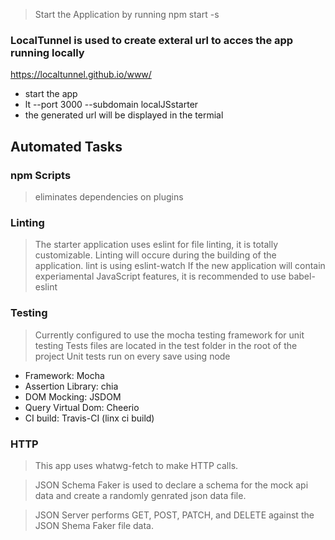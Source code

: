 > Start the Application by running
> npm start -s


### LocalTunnel is used to create exteral url to acces the app running locally

https://localtunnel.github.io/www/
* start the app
* lt --port 3000 --subdomain localJSstarter
* the generated url will be displayed in the termial


Automated Tasks
---------------

### npm Scripts
> eliminates dependencies on plugins

### Linting
> The starter application uses eslint for file linting, it is totally customizable. Linting will occure during the building of the application.
> lint is using eslint-watch
> If the new application will contain experiamental JavaScript features, it is recommended to use babel-eslint

### Testing
>Currently configured to use the mocha testing framework for unit testing
>Tests files are located in the test folder in the root of the project
>Unit tests run on every save using node

* Framework: Mocha
* Assertion Library: chia
* DOM Mocking: JSDOM
* Query Virtual Dom: Cheerio
* CI build: Travis-CI (linx ci build)


### HTTP
> This app uses whatwg-fetch to make HTTP calls.

> JSON Schema Faker is used to declare a schema for the mock api data and create a randomly genrated json data file.

> JSON Server performs GET, POST, PATCH, and DELETE against the JSON Shema Faker file data.
